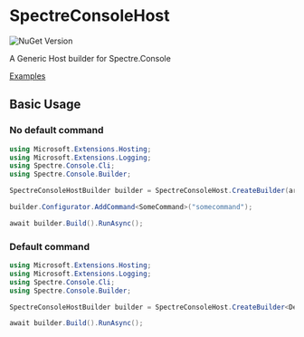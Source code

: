 ﻿# SpectreConsoleHost

![NuGet Version](https://img.shields.io/nuget/v/SpectreConsoleHost)

A Generic Host builder for Spectre.Console

[Examples](https://github.com/snargledorf/SpectreConsoleHost.Examples)

## Basic Usage

### No default command
```c#
using Microsoft.Extensions.Hosting;
using Microsoft.Extensions.Logging;
using Spectre.Console.Cli;
using Spectre.Console.Builder;

SpectreConsoleHostBuilder builder = SpectreConsoleHost.CreateBuilder(args);

builder.Configurator.AddCommand<SomeCommand>("somecommand");

await builder.Build().RunAsync();
```

### Default command
```c#
using Microsoft.Extensions.Hosting;
using Microsoft.Extensions.Logging;
using Spectre.Console.Cli;
using Spectre.Console.Builder;

SpectreConsoleHostBuilder builder = SpectreConsoleHost.CreateBuilder<DefaultCommand>(args);

await builder.Build().RunAsync();
```